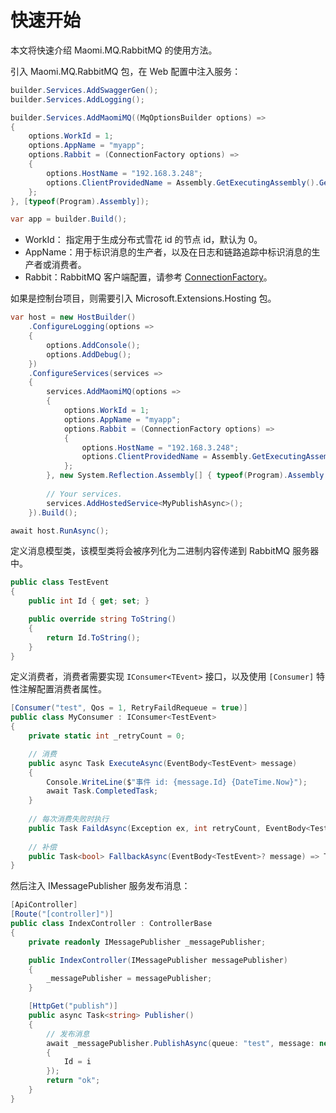 # 快速开始

本文将快速介绍 Maomi.MQ.RabbitMQ 的使用方法。



引入 Maomi.MQ.RabbitMQ 包，在 Web 配置中注入服务：

```csharp
builder.Services.AddSwaggerGen();
builder.Services.AddLogging();

builder.Services.AddMaomiMQ((MqOptionsBuilder options) =>
{
	options.WorkId = 1;
	options.AppName = "myapp";
	options.Rabbit = (ConnectionFactory options) =>
	{
		options.HostName = "192.168.3.248";
		options.ClientProvidedName = Assembly.GetExecutingAssembly().GetName().Name;
	};
}, [typeof(Program).Assembly]);

var app = builder.Build();
```



* WorkId： 指定用于生成分布式雪花 id 的节点 id，默认为 0。
* AppName：用于标识消息的生产者，以及在日志和链路追踪中标识消息的生产者或消费者。
* Rabbit：RabbitMQ 客户端配置，请参考 [ConnectionFactory](https://rabbitmq.github.io/rabbitmq-dotnet-client/api/RabbitMQ.Client.ConnectionFactory.html)。



如果是控制台项目，则需要引入 Microsoft.Extensions.Hosting 包。

```csharp
var host = new HostBuilder()
	.ConfigureLogging(options =>
	{
		options.AddConsole();
		options.AddDebug();
	})
	.ConfigureServices(services =>
	{
		services.AddMaomiMQ(options =>
		{
			options.WorkId = 1;
			options.AppName = "myapp";
			options.Rabbit = (ConnectionFactory options) =>
			{
				options.HostName = "192.168.3.248";
				options.ClientProvidedName = Assembly.GetExecutingAssembly().GetName().Name;
			};
		}, new System.Reflection.Assembly[] { typeof(Program).Assembly });
		
		// Your services.
		services.AddHostedService<MyPublishAsync>();
	}).Build();

await host.RunAsync();
```



定义消息模型类，该模型类将会被序列化为二进制内容传递到 RabbitMQ 服务器中。

```csharp
public class TestEvent
{
    public int Id { get; set; }

    public override string ToString()
    {
        return Id.ToString();
    }
}
```



定义消费者，消费者需要实现 `IConsumer<TEvent>` 接口，以及使用 `[Consumer]` 特性注解配置消费者属性。

```csharp
[Consumer("test", Qos = 1, RetryFaildRequeue = true)]
public class MyConsumer : IConsumer<TestEvent>
{
    private static int _retryCount = 0;

    // 消费
    public async Task ExecuteAsync(EventBody<TestEvent> message)
    {
        Console.WriteLine($"事件 id: {message.Id} {DateTime.Now}");
        await Task.CompletedTask;
    }
    
    // 每次消费失败时执行
    public Task FaildAsync(Exception ex, int retryCount, EventBody<TestEvent>? message) => Task.CompletedTask;
    
    // 补偿
    public Task<bool> FallbackAsync(EventBody<TestEvent>? message) => Task.FromResult(true);
}
```



然后注入 IMessagePublisher 服务发布消息：

```csharp
[ApiController]
[Route("[controller]")]
public class IndexController : ControllerBase
{
    private readonly IMessagePublisher _messagePublisher;

    public IndexController(IMessagePublisher messagePublisher)
    {
        _messagePublisher = messagePublisher;
    }

    [HttpGet("publish")]
    public async Task<string> Publisher()
    {
        // 发布消息
        await _messagePublisher.PublishAsync(queue: "test", message: new TestEvent
		{
        	Id = i
        });
        return "ok";
    }
}
```


